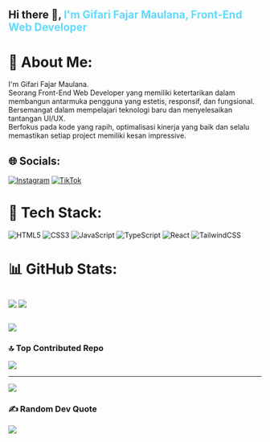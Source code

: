 ## Hi there 👋, <span style="color:#61DAFB;">I'm Gifari Fajar Maulana, Front-End Web Developer</span>

# 💫 About Me:

I'm Gifari Fajar Maulana.<br>Seorang Front-End Web Developer yang memiliki ketertarikan dalam membangun antarmuka pengguna yang estetis, responsif, dan fungsional.<br>Bersemangat dalam mempelajari teknologi baru dan menyelesaikan tantangan UI/UX.<br>Berfokus pada kode yang rapih, optimalisasi kinerja yang baik dan selalu memastikan setiap project memiliki kesan impressive.

## 🌐 Socials:

[![Instagram](https://img.shields.io/badge/Instagram-%23E4405F.svg?logo=Instagram&logoColor=white)](https://instagram.com/FajarVerse_62) [![TikTok](https://img.shields.io/badge/TikTok-%23000000.svg?logo=TikTok&logoColor=white)](https://tiktok.com/@FajarVerse)

# 🎯 Tech Stack:

![HTML5](https://img.shields.io/badge/html5-%23E34F26.svg?style=flat&logo=html5&logoColor=white) ![CSS3](https://img.shields.io/badge/css3-%231572B6.svg?style=flat&logo=css3&logoColor=white) ![JavaScript](https://img.shields.io/badge/javascript-%23323330.svg?style=flat&logo=javascript&logoColor=%23F7DF1E) ![TypeScript](https://img.shields.io/badge/typescript-%23007ACC.svg?style=flat&logo=typescript&logoColor=white) ![React](https://img.shields.io/badge/react-%2320232a.svg?style=flat&logo=react&logoColor=%2361DAFB) ![TailwindCSS](https://img.shields.io/badge/tailwindcss-%2338B2AC.svg?style=flat&logo=tailwind-css&logoColor=white)

# 📊 GitHub Stats:

<div style="display: flex;">

![](https://github-readme-stats.vercel.app/api?username=FajarVerse&theme=react&hide_border=false&include_all_commits=false&count_private=false)
![](https://github-readme-streak-stats.herokuapp.com/?user=FajarVerse&theme=react&hide_border=false)

</div>

![](https://github-readme-stats.vercel.app/api/top-langs/?username=FajarVerse&theme=react&hide_border=false&include_all_commits=false&count_private=false&layout=compact)

### 🔝 Top Contributed Repo

![](https://github-contributor-stats.vercel.app/api?username=FajarVerse&limit=5&theme=react&combine_all_yearly_contributions=true)

---

[![](https://visitcount.itsvg.in/api?id=FajarVerse&icon=8&color=0)](https://visitcount.itsvg.in)

### ✍️ Random Dev Quote

![](https://quotes-github-readme.vercel.app/api?type=horizontal&theme=tokyonight)
